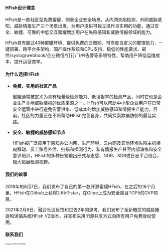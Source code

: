 #### HFish设计理念

HFish是一款社区型免费蜜罐，侧重企业安全场景，从内网失陷检测、外网威胁感知、威胁情报生产三个场景出发，为用户提供可独立操作且实用的功能，通过安全、敏捷、可靠的中低交互蜜罐增加用户在失陷感知和威胁情报领域的能力。

HFish具有超过40种蜜罐环境、提供免费的云蜜网、可高度自定义的蜜饵能力、一键部署、跨平台多架构、国产操作系统和CPU支持、极低的性能要求、邮件/syslog/webhook/企业微信/钉钉/飞书告警等多项特性，帮助用户降低运维成本，提升运营效率。



#### 为什么选择HFish

- **免费、实用的社区产品**
	
    蜜罐通常被定义为具有轻量级检测能力、低误报率的检测产品，同时它也是企业生产本地威胁情报的优质来源之一。HFish可以帮助中小型企业用户在日常安全运营中进行避免告警洪水、低成本的增加威胁感知和情报生产能力。目前，社区的力量正在不断帮助HFish完善自身，共同探索欺骗防御的最佳实践。

- **安全、敏捷的威胁感知节点**
	
    HFish被广泛应用于感知办公内网、生产环境、云内网及其他环境失陷主机横向移动、员工账号外泄、扫描和探测行为、私有情报生产甚至内部演练和安全意识培训，HFish的多种告警输出形式与态感、NDR、XDR或日志平台结合，极大拓展检测视野。



#### 我们的故事

2019年的8月7日，我们发布了自己的第一款开源蜜罐HFish，在之后的16个月里，HFish在Github上获得2.6k个star，在Gitee上成为安全类目TOP5的GVP项目。 

2021年2月9日，融合社区反馈和过去2年的思考，我们发布了全新概念的威胁捕捉和诱骗系统HFish V2版本，并宣布采用闭源共享方式向所有用户免费授权使用。



#### 联系我们

<img src="https://hfish.io/images/image-20211221132836482.png" alt="image-20211221132836482" style="zoom: 33%;" />
